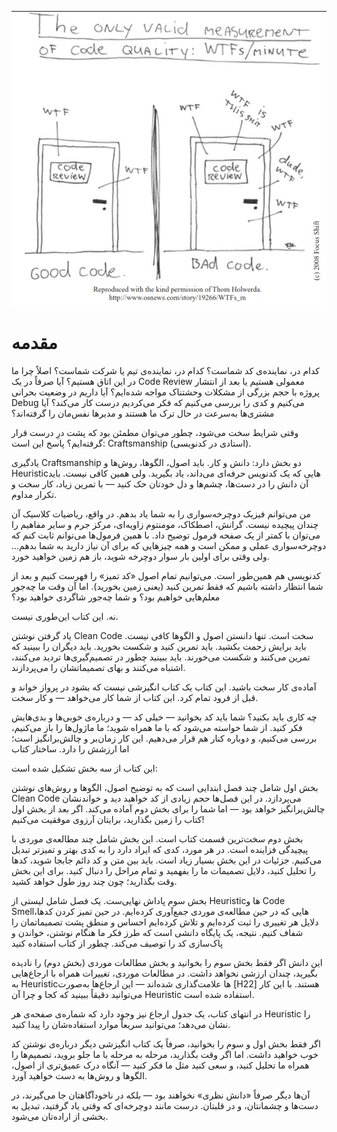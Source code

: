 <p align="center">
  <img src="../images//Intro.png" alt="ّIntro" width="600"/>
</p>

# مقدمه

کدام در، نماینده‌ی کد شماست؟ کدام در، نماینده‌ی تیم یا شرکت شماست؟
اصلاً چرا ما در این اتاق هستیم؟ آیا صرفاً در یک Code Review معمولی هستیم یا بعد از انتشار پروژه با حجم بزرگی از مشکلات وحشتناک مواجه شده‌ایم؟
آیا داریم در وضعیت بحرانی Debug می‌کنیم و کدی را بررسی می‌کنیم که فکر می‌کردیم درست کار می‌کند؟ آیا مشتری‌ها به‌سرعت در حال ترک ما هستند و مدیرها نفس‌مان را گرفته‌اند؟

وقتی شرایط سخت می‌شود، چطور می‌توان مطمئن بود که پشت درِ درست قرار گرفته‌ایم؟
پاسخ این است: Craftsmanship (استادی در کدنویسی).

یادگیری Craftsmanship دو بخش دارد: دانش و کار.
باید اصول، الگوها، روش‌ها و Heuristicهایی که یک کدنویس حرفه‌ای می‌داند، یاد بگیرید. ولی همین کافی نیست. باید آن دانش را در دست‌ها، چشم‌ها و دل خودتان حک کنید — با تمرین زیاد، کار سخت و تکرار مداوم.

من می‌توانم فیزیک دوچرخه‌سواری را به شما یاد بدهم. در واقع، ریاضیات کلاسیک آن چندان پیچیده نیست. گرانش، اصطکاک، مومنتوم زاویه‌ای، مرکز جرم و سایر مفاهیم را می‌توان با کمتر از یک صفحه فرمول توضیح داد.
با همین فرمول‌ها می‌توانم ثابت کنم که دوچرخه‌سواری عملی و ممکن است و همه‌ چیزهایی که برای آن نیاز دارید به شما بدهم...
ولی وقتی برای اولین بار سوار دوچرخه شوید، باز هم زمین خواهید خورد.

کدنویسی هم همین‌طور است. می‌توانیم تمام اصول «کد تمیز» را فهرست کنیم و بعد از شما انتظار داشته باشیم که فقط تمرین کنید (یعنی زمین بخورید).
اما آن وقت ما چه‌جور معلم‌هایی خواهیم بود؟ و شما چه‌جور شاگردی خواهید بود؟

نه. این کتاب این‌طوری نیست.

یاد گرفتن نوشتن Clean Code سخت است. تنها دانستن اصول و الگوها کافی نیست. باید برایش زحمت بکشید. باید تمرین کنید و شکست بخورید. باید دیگران را ببینید که تمرین می‌کنند و شکست می‌خورند. باید ببینید چطور در تصمیم‌گیری‌ها تردید می‌کنند، اشتباه می‌کنند و بهای تصمیماتشان را می‌پردازند.

آماده‌ی کار سخت باشید. این کتاب یک کتاب انگیزشی نیست که بشود در پرواز خواند و قبل از فرود تمام کرد.
این کتاب از شما کار می‌خواهد — و کار سخت.

چه کاری باید بکنید؟ شما باید کد بخوانید — خیلی کد — و درباره‌ی خوبی‌ها و بدی‌هایش فکر کنید. از شما خواسته می‌شود که با ما همراه شوید؛ ما ماژول‌ها را باز می‌کنیم، بررسی می‌کنیم، و دوباره کنار هم قرار می‌دهیم.
این کار زمان‌بر و چالش‌برانگیز است؛ اما ارزشش را دارد.
ساختار کتاب

این کتاب از سه بخش تشکیل شده است:

بخش اول شامل چند فصل ابتدایی است که به توضیح اصول، الگوها و روش‌های نوشتن Clean Code می‌پردازد. در این فصل‌ها حجم زیادی از کد خواهید دید و خواندنشان چالش‌برانگیز خواهد بود — اما شما را برای بخش دوم آماده می‌کند.
اگر بعد از بخش اول کتاب را زمین بگذارید، برایتان آرزوی موفقیت می‌کنیم!

بخش دوم سخت‌ترین قسمت کتاب است. این بخش شامل چند مطالعه‌ی موردی با پیچیدگی فزاینده است. در هر مورد، کدی که ایراد دارد را به کدی بهتر و تمیزتر تبدیل می‌کنیم.
جزئیات در این بخش بسیار زیاد است. باید بین متن و کد دائم جابجا شوید، کدها را تحلیل کنید، دلایل تصمیمات ما را بفهمید و تمام مراحل را دنبال کنید.
برای این بخش وقت بگذارید؛ چون چند روز طول خواهد کشید.

بخش سوم پاداش نهایی‌ست. یک فصل شامل لیستی از Heuristicها و Code Smellهایی که در حین مطالعه‌ی موردی جمع‌آوری کرده‌ایم. در حین تمیز کردن کدها، دلایل هر تغییری را ثبت کرده‌ایم و تلاش کرده‌ایم احساس‌ و منطق پشت تصمیماتمان را شفاف کنیم.
نتیجه، یک پایگاه دانشی است که طرز فکر ما هنگام نوشتن، خواندن و پاک‌سازی کد را توصیف می‌کند.
چطور از کتاب استفاده کنید

این دانش اگر فقط بخش سوم را بخوانید و بخش مطالعات موردی (بخش دوم) را نادیده بگیرید، چندان ارزشی نخواهد داشت.
در مطالعات موردی، تغییرات همراه با ارجاع‌هایی به Heuristicها علامت‌گذاری شده‌اند — این ارجاع‌ها به‌صورت [H22] هستند. با این کار می‌توانید دقیقاً ببینید که کجا و چرا آن Heuristic استفاده شده است.

در انتهای کتاب، یک جدول ارجاع نیز وجود دارد که شماره‌ی صفحه‌ی هر Heuristic را نشان می‌دهد؛ می‌توانید سریعاً موارد استفاده‌شان را پیدا کنید.

اگر فقط بخش اول و سوم را بخوانید، صرفاً یک کتاب انگیزشی دیگر درباره‌ی نوشتن کد خوب خواهید داشت.
اما اگر وقت بگذارید، مرحله به مرحله با ما جلو بروید، تصمیم‌ها را همراه ما تحلیل کنید، و سعی کنید مثل ما فکر کنید — آنگاه درک عمیق‌تری از اصول، الگوها و روش‌ها به دست خواهید آورد.

آن‌ها دیگر صرفاً «دانش نظری» نخواهند بود — بلکه در ناخودآگاهتان جا می‌گیرند، در دست‌ها و چشمانتان، و در قلبتان.
درست مانند دوچرخه‌ای که وقتی یاد گرفتید، تبدیل به بخشی از اراده‌تان می‌شود.
